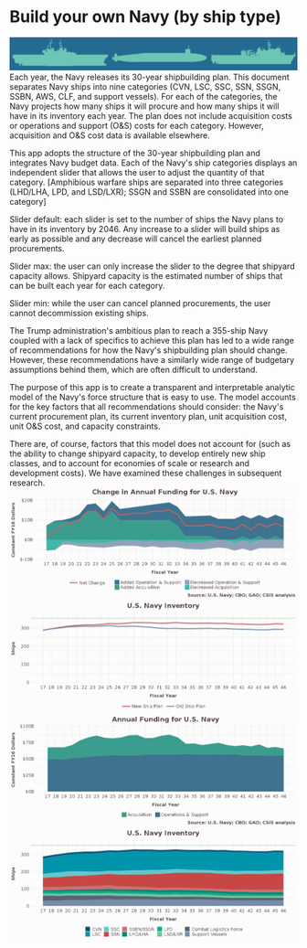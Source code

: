 # Build your own Navy (by ship type)
![](screenshots/navygraphic.png "")
Each year, the Navy releases its 30-year shipbuilding plan. This document separates Navy ships into nine categories (CVN, LSC, SSC, SSN, SSGN, SSBN, AWS, CLF, and support vessels). For each of the categories, the Navy projects how many ships it will procure and how many ships it will have in its inventory each year. The plan does not include acquisition costs or operations and support (O&S) costs for each category. However, acquisition and O&S cost data is available elsewhere. <br/>

This app adopts the structure of the 30-year shipbuilding plan and integrates Navy budget data. Each of the Navy's ship categories displays an independent slider that allows the user to adjust the quantity of that category. [Amphibious warfare ships are separated into three categories (LHD/LHA, LPD, and LSD/LXR); SSGN and SSBN are consolidated into one category] <br/>

Slider default: each slider is set to the number of ships the Navy plans to have in its inventory by 2046. Any increase to a slider will build ships as early as possible and any decrease will cancel the earliest planned procurements. <br/>

Slider max: the user can only increase the slider to the degree that shipyard capacity allows. Shipyard capacity is the estimated number of ships that can be built each year for each category.

Slider min: while the user can cancel planned procurements, the user cannot decommission existing ships. <br/>

The Trump administration's ambitious plan to reach a 355-ship Navy coupled with a lack of specifics to achieve this plan has led to a wide range of recommendations for how the Navy's shipbuilding plan should change. However, these recommendations have a similarly wide range of budgetary assumptions behind them, which are often difficult to understand. <br/>

The purpose of this app is to create a transparent and interpretable analytic model of the Navy's force structure that is easy to use. The model accounts for the key factors that all recommendations should consider: the Navy's current procurement plan, its current inventory plan, unit acquisition cost, unit O&S cost, and capacity constraints. <br/>

There are, of course, factors that this model does not account for (such as the ability to change shipyard capacity, to develop entirely new ship classes, and to account for economies of scale or research and development costs). We have examined these challenges in subsequent research.<br/>
![](screenshots/fundingchange.png "")
![](screenshots/inventoryline.png "")
![](screenshots/fundingtotal.png "")
![](screenshots/inventoryarea.png "")
